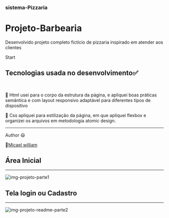 <h3> sistema-Pizzaria</h3>

# Projeto-Barbearia
<p>Desenvolvido projeto completo fictício de pizzaria inspirado em atender aos clientes</p>
Start  

## Tecnologias usada no desenvolvimento:white_check_mark:

<br>

:dart: Html usei para o corpo da estrutura da página, e apliquei boas práticas semântica e com layout responsivo adaptável para diferentes tipos de dispositivo

:dart: Css apliquei para estilização da página, em que apliquei flexbox
e organizei os arquivos em metodologia atomic design.
<hr>
Author 😃 

🔗<a href="https://github.com/Micael-William">Micael william</a>

## Área Inicial 

<hr>

![img-projeto-parte1](https://user-images.githubusercontent.com/90733510/190675486-baefc319-dc99-49cc-a848-03d0b76c5093.png)

## Tela login ou Cadastro

<hr>

![img-projeto-readme-parte2](https://user-images.githubusercontent.com/90733510/190675681-919a8097-a04a-4c76-a089-1409c967227c.png)

